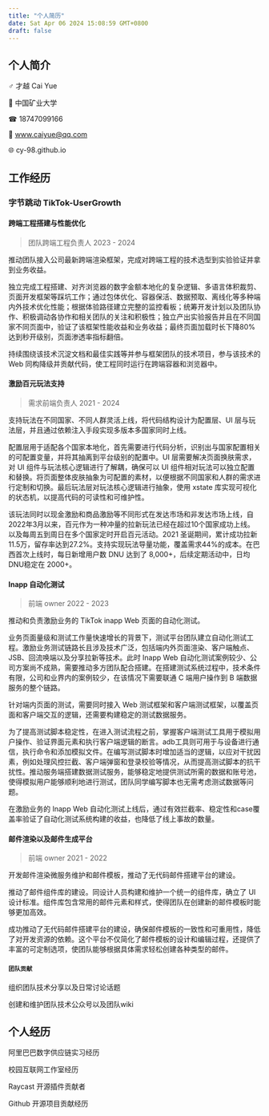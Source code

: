 ```yaml
---
title: "个人简历"
date: Sat Apr 06 2024 15:08:59 GMT+0800
draft: false
---
```

## 个人简介

 ♂︎  才越 Cai Yue

🏫 中国矿业大学

 ☎︎  18747099166

📧  www.caiyue@qq.com

🌐 cy-98.github.io

## 工作经历

### 字节跳动 TikTok-UserGrowth

#### 跨端工程搭建与性能优化

> 团队跨端工程负责人 2023 - 2024

推动团队接入公司最新跨端渲染框架，完成对跨端工程的技术选型到实验验证并拿到业务收益。

独立完成工程搭建、对齐浏览器的数字金额本地化的复杂逻辑、多语言体积裁剪、页面开发框架等踩坑工作；通过包体优化、容器保活、数据预取、离线化等多种端内外技术优化性能；根据体验路径建立完整的监控看板；统筹开发计划以及团队协作、积极调动各协作和相关团队的关注和积极性；独立产出实验报告并且在不同国家不同页面中，验证了该框架性能收益和业务收益；最终页面加载时长下降80%达到秒开级别，页面渗透率指标翻倍。

持续围绕该技术沉淀文档和最佳实践等并参与框架团队的技术项目，参与该技术的 Web 同构降级并贡献代码，使工程同时运行在跨端容器和浏览器中。

#### 激励百元玩法支持

> 需求前端负责人 2021 - 2024
>

支持玩法在不同国家、不同人群灵活上线，将代码结构设计为配置层、UI 层与玩法层，并且通过依赖注入手段实现多版本多国家同时上线。

配置层用于适配各个国家本地化，首先需要进行代码分析，识别出与国家配置相关的可配置变量，并将其抽离到平台级别的配置中。UI 层需要解决页面换肤需求，对 UI 组件与玩法核心逻辑进行了解耦，确保可以 UI 组件相对玩法可以独立配置和替换。将页面整体皮肤抽象为可配置的素材，以便根据不同国家和人群的需求进行定制和切换。最后玩法层对玩法核心逻辑进行抽象，使用 xstate 库实现可视化的状态机，以提高代码的可读性和可维护性。

该玩法同时以现金激励和商品激励等不同形式在发达市场和非发达市场上线，自2022年3月以来，百元作为一种冲量的拉新玩法已经在超过10个国家成功上线。以及每周五到周日在多个国家定时开启百元活动。2021 圣诞期间，累计成功拉新11.5万，留存率达到27.2%。支持实现玩法导量功能，覆盖需求44%的成本。在巴西首次上线时，每日新增用户数 DNU 达到了 8,000+，后续定期活动中，日均DNU稳定在 2000+。

#### Inapp 自动化测试

> 前端 owner 2022 - 2023

推动和负责激励业务的 TikTok inapp Web 页面的自动化测试。

业务页面量级和测试工作量快速增长的背景下，测试平台团队建立自动化测试工程。激励业务测试链路长且涉及技术广泛，包括端内外页面渲染、客户端触点、JSB、回流唤端以及分享拉新等技术。此时 Inapp Web 自动化测试案例较少、公司方案尚不成熟，需要推动多方团队配合搭建。在搭建测试系统过程中，技术条件有限，公司和业界内的案例较少，在该情况下需要联通 C 端用户操作到 B 端数据服务的整个链路。

针对端内页面的测试，需要同时接入 Web 测试框架和客户端测试框架，以覆盖页面和客户端交互的逻辑，还需要构建稳定的测试数据服务。

为了提高测试脚本稳定性，在进入测试流程之前，掌握客户端测试工具用于模拟用户操作、验证界面元素和执行客户端逻辑的断言。adb工具则可用于与设备进行通信，执行命令和添加模拟文件。在编写测试脚本时增加适当的逻辑，以应对干扰因素，例如处理风控拦截、客户端弹窗和登录校验等情况，从而提高测试脚本的抗干扰性。推动服务端搭建数据测试服务，能够稳定地提供测试所需的数据和账号池，使得模拟用户能够顺利地进行测试，团队同学编写脚本也无需考虑测试数据等问题。

在激励业务的 Inapp Web 自动化测试上线后，通过有效拦截率、稳定性和case覆盖率验证了自动化测试系统构建的收益，也降低了线上事故的数量。

#### 邮件渲染以及邮件生成平台

> 前端 owner 2021 - 2022

开发邮件渲染微服务维护和邮件模板，推动了无代码邮件搭建平台的建设。

推动了邮件组件库的建设。同设计人员构建和维护一个统一的组件库，确立了 UI 设计标准。组件库包含常用的邮件元素和样式，使得团队在创建新的邮件模板时能够更加高效。

成功推动了无代码邮件搭建平台的建设，确保邮件模板的一致性和可重用性，降低了对开发资源的依赖。这个平台不仅简化了邮件模板的设计和编辑过程，还提供了丰富的可定制选项，使团队能够根据具体需求轻松创建各种类型的邮件。

#### `团队贡献`

组织团队技术分享以及日常讨论话题

创建和维护团队技术公众号以及团队wiki

## 个人经历

阿里巴巴数字供应链实习经历

校园互联网工作室经历

Raycast 开源插件贡献者

Github 开源项目贡献经历